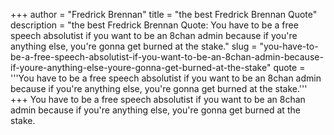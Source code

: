 +++
author = "Fredrick Brennan"
title = "the best Fredrick Brennan Quote"
description = "the best Fredrick Brennan Quote: You have to be a free speech absolutist if you want to be an 8chan admin because if you're anything else, you're gonna get burned at the stake."
slug = "you-have-to-be-a-free-speech-absolutist-if-you-want-to-be-an-8chan-admin-because-if-youre-anything-else-youre-gonna-get-burned-at-the-stake"
quote = '''You have to be a free speech absolutist if you want to be an 8chan admin because if you're anything else, you're gonna get burned at the stake.'''
+++
You have to be a free speech absolutist if you want to be an 8chan admin because if you're anything else, you're gonna get burned at the stake.
